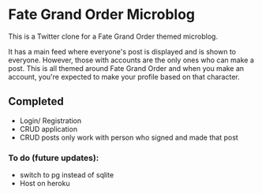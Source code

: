 # Fate Grand Order Microblog

This is a Twitter clone for a Fate Grand Order themed microblog.

It has a main feed where everyone's post is displayed and is shown to everyone. However, those with accounts are the only ones who can make a post. This is all themed around Fate Grand Order and when you make an account, you're expected to make your profile based on that character.

## Completed
 - Login/ Registration
 - CRUD application
 - CRUD posts only work with person who signed and made that post

### To do (future updates):
 - switch to pg instead of sqlite
 - Host on heroku
